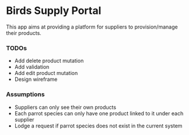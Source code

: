 # Birds Supply Portal

This app aims at providing a platform for suppliers to provision/manage their products.

### TODOs
* Add delete product mutation
* Add validation
* Add edit product mutation
* Design wireframe

### Assumptions
* Suppliers can only see their own products
* Each parrot species can only have one product linked to it under each supplier
* Lodge a request if parrot species does not exist in the current system

